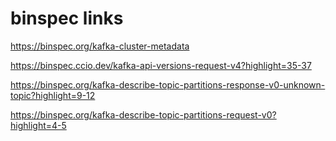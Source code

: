 # binspec links

https://binspec.org/kafka-cluster-metadata

https://binspec.ccio.dev/kafka-api-versions-request-v4?highlight=35-37

https://binspec.org/kafka-describe-topic-partitions-response-v0-unknown-topic?highlight=9-12

https://binspec.org/kafka-describe-topic-partitions-request-v0?highlight=4-5